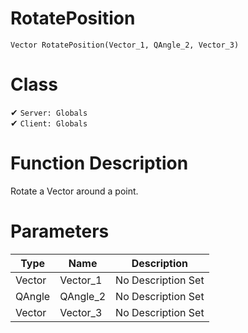# RotatePosition
```
Vector RotatePosition(Vector_1, QAngle_2, Vector_3)
```
# Class
✔ `Server: Globals`  
✔ `Client: Globals`  

# Function Description
Rotate a Vector around a point.
# Parameters
Type|Name|Description
--|--|--
Vector|Vector_1|No Description Set
QAngle|QAngle_2|No Description Set
Vector|Vector_3|No Description Set
